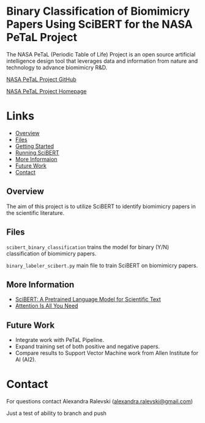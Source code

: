 # Binary Classification of Biomimicry Papers Using SciBERT for the NASA PeTaL Project

The NASA PeTaL (Periodic Table of Life) Project is an open source artificial intelligence design tool that leverages data and information from nature and technology to advance biomimicry R&D.

[NASA PeTaL Project GitHub](https://github.com/nasa-petal)

[NASA PeTaL Project Homepage](https://www1.grc.nasa.gov/research-and-engineering/vine/petal/)

# Links
 * [Overview](#overview)
 * [Files](#files)
 * [Getting Started](#getting-started)
 * [Running SciBERT](#running-scibert)
 * [More Informaion](#more-information)
 * [Future Work](#future-work)
 * [Contact](#contact)
  
## Overview
The aim of this project is to utilize SciBERT to identify biomimicry papers in the scientific literature. 

## Files
```scibert_binary_classification``` trains the model for binary (Y/N) classification of biomimicry papers.

```binary_labeler_scibert.py``` main file to train SciBERT on biomimicry papers.

## More Information
 * [SciBERT: A Pretrained Language Model for Scientific Text](https://arxiv.org/abs/1903.10676)
 * [Attention Is All You Need](https://arxiv.org/abs/1706.03762)

## Future Work
 * Integrate work with PeTaL Pipeline.
 * Expand training set of both positive and negative papers.
 * Compare results to Support Vector Machine work from Allen Institute for AI (AI2).

# Contact
For questions contact Alexandra Ralevski (alexandra.ralevski@gmail.com)

Just a test of ability to branch and push


